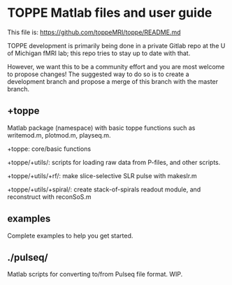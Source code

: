 # TOPPE Matlab files and user guide

This file is: https://github.com/toppeMRI/toppe/README.md

TOPPE development is primarily being done in a private Gitlab repo at the U of Michigan fMRI lab; this repo tries to stay up to date with that.

However, we want this to be a community effort and you are most welcome to propose changes! The suggested way to do so is to create a development branch and propose a merge of this branch with the master branch.


## +toppe

Matlab package (namespace) with basic toppe functions such as writemod.m, plotmod.m, playseq.m.

+toppe: core/basic functions

+toppe/+utils/: scripts for loading raw data from P-files, and other scripts.

+toppe/+utils/+rf/: make slice-selective SLR pulse with makeslr.m

+toppe/+utils/+spiral/: create stack-of-spirals readout module, and reconstruct with reconSoS.m


## examples 

Complete examples to help you get started.



## ./pulseq/

Matlab scripts for converting to/from Pulseq file format. WIP.

